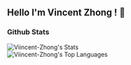 ## Hello I'm Vincent Zhong ! 👋

### Github Stats  
![Viincent-Zhong's Stats](https://github-readme-stats.vercel.app/api?username=Viincent-Zhong&theme=radical&show_icons=true&hide_border=true&count_private=true)  
![Viincent-Zhong's Top Languages](https://github-readme-stats.vercel.app/api/top-langs/?username=Viincent-Zhong&theme=radical&show_icons=true&hide_border=true&layout=compact)  


